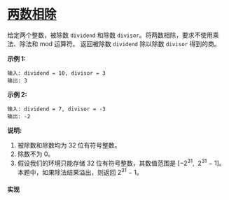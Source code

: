# [两数相除](https://leetcode-cn.com/problems/divide-two-integers/description/)

给定两个整数，被除数 `dividend` 和除数 `divisor`。将两数相除，要求不使用乘法、除法和 mod 运算符。
返回被除数 `dividend` 除以除数 `divisor` 得到的商。

**示例 1:**
```
输入: dividend = 10, divisor = 3
输出: 3
```

**示例 2:**
```
输入: dividend = 7, divisor = -3
输出: -2
```

**说明:**
1. 被除数和除数均为 32 位有符号整数。
2. 除数不为 0。
3. 假设我们的环境只能存储 32 位有符号整数，其数值范围是 [−2<sup>31</sup>,  2<sup>31</sup> − 1]。本题中，如果除法结果溢出，则返回 2<sup>31</sup> − 1。

#### 实现
